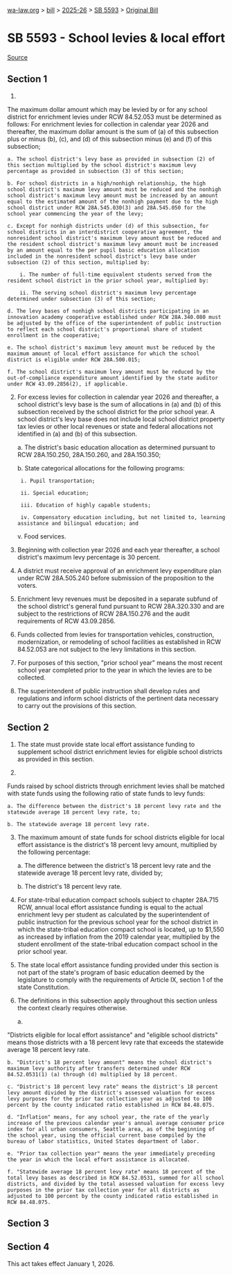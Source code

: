 [wa-law.org](/) > [bill](/bill/) > [2025-26](/bill/2025-26/) > [SB 5593](/bill/2025-26/sb/5593/) > [Original Bill](/bill/2025-26/sb/5593/1/)

# SB 5593 - School levies & local effort

[Source](http://lawfilesext.leg.wa.gov/biennium/2025-26/Pdf/Bills/Senate%20Bills/5593.pdf)

## Section 1
1.

The maximum dollar amount which may be levied by or for any school district for enrichment levies under RCW 84.52.053 must be determined as follows: For enrichment levies for collection in calendar year 2026 and thereafter, the maximum dollar amount is the sum of (a) of this subsection plus or minus (b), (c), and (d) of this subsection minus (e) and (f) of this subsection;

    a. The school district's levy base as provided in subsection (2) of this section multiplied by the school district's maximum levy percentage as provided in subsection (3) of this section;

    b. For school districts in a high/nonhigh relationship, the high school district's maximum levy amount must be reduced and the nonhigh school district's maximum levy amount must be increased by an amount equal to the estimated amount of the nonhigh payment due to the high school district under RCW 28A.545.030(3) and 28A.545.050 for the school year commencing the year of the levy;

    c. Except for nonhigh districts under (d) of this subsection, for school districts in an interdistrict cooperative agreement, the nonresident school district's maximum levy amount must be reduced and the resident school district's maximum levy amount must be increased by an amount equal to the per pupil basic education allocation included in the nonresident school district's levy base under subsection (2) of this section, multiplied by:

        i. The number of full-time equivalent students served from the resident school district in the prior school year, multiplied by:

        ii. The serving school district's maximum levy percentage determined under subsection (3) of this section;

    d. The levy bases of nonhigh school districts participating in an innovation academy cooperative established under RCW 28A.340.080 must be adjusted by the office of the superintendent of public instruction to reflect each school district's proportional share of student enrollment in the cooperative;

    e. The school district's maximum levy amount must be reduced by the maximum amount of local effort assistance for which the school district is eligible under RCW 28A.500.015;

    f. The school district's maximum levy amount must be reduced by the out-of-compliance expenditure amount identified by the state auditor under RCW 43.09.2856(2), if applicable.

2. For excess levies for collection in calendar year 2026 and thereafter, a school district's levy base is the sum of allocations in (a) and (b) of this subsection received by the school district for the prior school year. A school district's levy base does not include local school district property tax levies or other local revenues or state and federal allocations not identified in (a) and (b) of this subsection.

    a. The district's basic education allocation as determined pursuant to RCW 28A.150.250, 28A.150.260, and 28A.150.350;

    b. State categorical allocations for the following programs:

        i. Pupil transportation;

        ii. Special education;

        iii. Education of highly capable students;

        iv. Compensatory education including, but not limited to, learning assistance and bilingual education; and

    v. Food services.

3. Beginning with collection year 2026 and each year thereafter, a school district's maximum levy percentage is 30 percent.

4. A district must receive approval of an enrichment levy expenditure plan under RCW 28A.505.240 before submission of the proposition to the voters.

5. Enrichment levy revenues must be deposited in a separate subfund of the school district's general fund pursuant to RCW 28A.320.330 and  are subject to the restrictions of RCW 28A.150.276 and the audit requirements of RCW 43.09.2856.

6. Funds collected from levies for transportation vehicles, construction, modernization, or remodeling of school facilities as established in RCW 84.52.053 are not subject to the levy limitations in  this section.

7. For purposes of this section, "prior school year" means the most recent school year completed prior to the year in which the levies are to be collected.

8. The superintendent of public instruction shall develop rules and regulations and inform school districts of the pertinent data necessary to carry out the provisions of this section.

## Section 2
1. The state must provide state local effort assistance funding to supplement school district enrichment levies for eligible school districts as provided in this section.

2.

Funds raised by school districts through enrichment levies shall be matched with state funds using the following ratio of state funds to levy funds:

    a. The difference between the district's 18 percent levy rate and the statewide average 18 percent levy rate, to;

    b. The statewide average 18 percent levy rate.

3. The maximum amount of state funds for school districts eligible for local effort assistance is the district's 18 percent levy amount, multiplied by the following percentage:

    a. The difference between the district's 18 percent levy rate and the statewide average 18 percent levy rate, divided by;

    b. The district's 18 percent levy rate.

4. For state-tribal education compact schools subject to chapter 28A.715 RCW, annual local effort assistance funding is equal to the actual enrichment levy per student as calculated by the superintendent of public instruction for the previous school year for the school district in which the state-tribal education compact school is located, up to $1,550 as increased by inflation from the 2019 calendar year, multiplied by the student enrollment of the state-tribal education compact school in the prior school year.

5. The state local effort assistance funding provided under this section is not part of the state's program of basic education deemed by the legislature to comply with the requirements of Article IX, section 1 of the state Constitution.

6. The definitions in this subsection apply throughout this section unless the context clearly requires otherwise.

    a.

"Districts eligible for local effort assistance" and "eligible school districts" means those districts with a 18 percent levy rate that exceeds the statewide average 18 percent levy rate.

    b. "District's 18 percent levy amount" means the school district's maximum levy authority after transfers determined under RCW 84.52.0531(1) (a) through (d) multiplied by 18 percent.

    c. "District's 18 percent levy rate" means the district's 18 percent levy amount divided by the district's assessed valuation for excess levy purposes for the prior tax collection year as adjusted to 100 percent by the county indicated ratio established in RCW 84.48.075.

    d. "Inflation" means, for any school year, the rate of the yearly increase of the previous calendar year's annual average consumer price index for all urban consumers, Seattle area, as of the beginning of the school year, using the official current base compiled by the bureau of labor statistics, United States department of labor.

    e. "Prior tax collection year" means the year immediately preceding the year in which the local effort assistance is allocated.

    f. "Statewide average 18 percent levy rate" means 18 percent of the total levy bases as described in RCW 84.52.0531, summed for all school districts, and divided by the total assessed valuation for excess levy purposes in the prior tax collection year for all districts as adjusted to 100 percent by the county indicated ratio established in RCW 84.48.075.

## Section 3
## Section 4
This act takes effect January 1, 2026.
